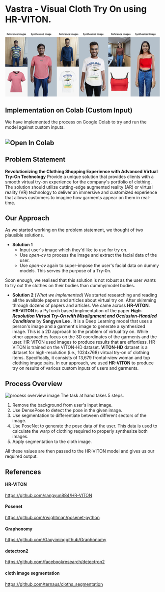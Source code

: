 # Vastra - Visual Cloth Try On using HR-VITON.
![front-image](./images/front.png)

## Implementation on Colab (Custom Input)
We have implemented the process on Google Colab to try and run the model against custom inputs.
## ![Open In Colab](https://colab.research.google.com/drive/1BTAogr3k3AsTxXaLd4sSSl6HgXfbP5V2?usp=sharing)



## Problem Statement
**Revolutionizing the Clothing Shopping Experience with Advanced Virtual Try-On Technology**
Provide a unique solution that provides clients with a smooth virtual try-on experience for the company's portfolio of clothing. The solution should utilize cutting-edge augmented reality (AR) or virtual reality (VR) technology to deliver an immersive and customized experience that allows customers to imagine how garments appear on them in real-time.

## Our Approach

As we started working on the problem statement, we thought of two plausible solutions.

 - **Solution 1**
	 - Input user's image which they'd like to use for try on.
	 - Use *open-cv* to process the image and extract the facial data of the user.
	 - Use *open-cv* again to super-impose the user's facial data on dummy models. This serves the purpose of a Try-0n.

Soon enough, we realised that this solution is not robust as the user wants to try out the clothes on their bodies than dummy/model bodies. 

- **Solution 2** (*What we implemented*)
We started researching and reading all the available papers and articles about virtual try on.  After skimming through dozens of papers and articles. We came across **HR-VITON**.  
**HR-VITON** is a PyTorch based implmentation of the paper ***High-Resolution Virtual Try-On with Misalignment and Occlusion-Handled Conditions*** by **Sangyun Lee** . It is a Deep Learning model that uses a person's image and a garment's image to generate a synthesized image. This is a 2D approach to the problem of virtual try on. While other approaches focus on the 3D coordinates of the garments and the user. HR-VITON used images to produce results that are effortless. 
HR-VITON is trained on the VITON-HD dataset. **VITON-HD** dataset is a dataset for high-resolution (i.e., 1024x768) virtual try-on of clothing items. Specifically, it consists of 13,679 frontal-view woman and top clothing image pairs.
In our approach, we used **HR-VITON** to produce try on results of various custom inputs of users and garments. 

## Process Overview
![process overview image](./images/process_overview.png)
The task at hand takes 5 steps. 
1. Remove the background from user's input image.
2. Use DensePose to detect the pose in the given image.
3. Use segmentation to differentiate between different sectors of the image.
4. Use PoseNet to generate the pose data of the user. This data is used to calculate the warp of clothing required to properly synthesize both images.
5. Apply segmentation to the cloth image.

All these values are then passed to the HR-VITON model and gives us our required output.


## References
#### HR-VITON
https://github.com/sangyun884/HR-VITON
#### Posenet
https://github.com/rwightman/posenet-python
#### Graphonomy
https://github.com/Gaoyiminggithub/Graphonomy
#### detectron2
https://github.com/facebookresearch/detectron2
#### cloth image segmentation
https://github.com/ternaus/cloths_segmentation
